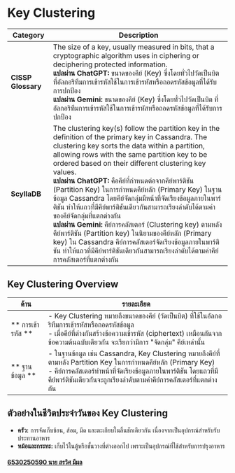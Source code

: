 # Key Clustering

| **Category**    | **Description**                                                                                                                                                                                                 |
|------------------|-----------------------------------------------------------------------------------------------------------------------------------------------------------------------------------------------------------------|
| **CISSP Glossary** | The size of a key, usually measured in bits, that a cryptographic algorithm uses in ciphering or deciphering protected information.<br>**แปลผ่าน ChatGPT:** ขนาดของคีย์ (Key) ซึ่งโดยทั่วไปวัดเป็นบิต ที่อัลกอริทึมการเข้ารหัสใช้ในการเข้ารหัสหรือถอดรหัสข้อมูลที่ได้รับการปกป้อง<br>**แปลผ่าน Gemini:** ขนาดของคีย์ (Key) ซึ่งโดยทั่วไปวัดเป็นบิต ที่อัลกอริทึมการเข้ารหัสใช้ในการเข้ารหัสหรือถอดรหัสข้อมูลที่ได้รับการปกป้อง |
| **ScyllaDB**      | The clustering key(s) follow the partition key in the definition of the primary key in Cassandra. The clustering key sorts the data within a partition, allowing rows with the same partition key to be ordered based on their different clustering key values.<br>**แปลผ่าน ChatGPT:** คือคีย์ที่กำหนดต่อจากคีย์พาร์ติชัน (Partition Key) ในการกำหนดคีย์หลัก (Primary Key) ในฐานข้อมูล Cassandra โดยคีย์จัดกลุ่มมีหน้าที่จัดเรียงข้อมูลภายในพาร์ติชัน ทำให้แถวที่มีคีย์พาร์ติชันเดียวกันสามารถเรียงลำดับได้ตามค่าของคีย์จัดกลุ่มที่แตกต่างกัน<br>**แปลผ่าน Gemini:** คีย์การคลัสเตอร์ (Clustering key) ตามหลังคีย์พาร์ติชัน (Partition key) ในนิยามของคีย์หลัก (Primary key) ใน Cassandra คีย์การคลัสเตอร์จัดเรียงข้อมูลภายในพาร์ติชัน ทำให้แถวที่มีคีย์พาร์ติชันเดียวกันสามารถเรียงลำดับได้ตามค่าคีย์การคลัสเตอร์ที่แตกต่างกัน |

## Key Clustering Overview

| **ด้าน**       | **รายละเอียด**                                                                                                                                                       |
|-----------------|------------------------------------------------------------------------------------------------------------------------------------------------------------------|
| ** การเข้ารหัส ** | - Key Clustering หมายถึงขนาดของคีย์ (วัดเป็นบิต) ที่ใช้ในอัลกอริทึมการเข้ารหัสหรือถอดรหัสข้อมูล<br>- เมื่อคีย์ที่ต่างกันสร้างข้อความเข้ารหัส (ciphertext) เหมือนกันจากข้อความต้นฉบับเดียวกัน จะเรียกว่ามีการ "จัดกลุ่ม" คีย์เหล่านั้น |
| ** ฐานข้อมูล **   | - ในฐานข้อมูล เช่น Cassandra, Key Clustering หมายถึงคีย์ที่ตามหลัง Partition Key ในการกำหนดคีย์หลัก (Primary Key)<br>- คีย์การคลัสเตอร์ทำหน้าที่จัดเรียงข้อมูลภายในพาร์ติชัน โดยแถวที่มีคีย์พาร์ติชันเดียวกันจะถูกเรียงลำดับตามค่าคีย์การคลัสเตอร์ที่แตกต่างกัน |

## ตัวอย่างในชีวิตประจำวันของ Key Clustering

- **ครัว:** การจัดเก็บช้อน, ส้อม, มีด และตะเกียบในลิ้นชักเดียวกัน เนื่องจากเป็นอุปกรณ์สำหรับรับประทานอาหาร  
- **หม้อและกระทะ:** เก็บไว้ในตู้หรือชั้นวางที่ต่างออกไป เพราะเป็นอุปกรณ์ที่ใช้สำหรับการปรุงอาหาร

#### [6530250590 นาย สรวิศ มีผล](Sorravitmp.github.io)
